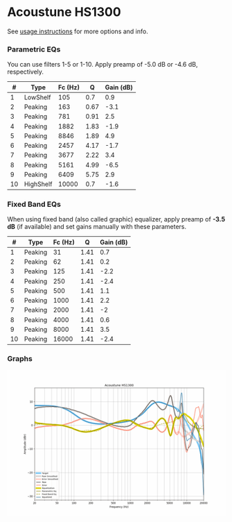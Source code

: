 # Acoustune HS1300
See [usage instructions](https://github.com/jaakkopasanen/AutoEq#usage) for more options and info.

### Parametric EQs
You can use filters 1-5 or 1-10. Apply preamp of -5.0 dB or -4.6 dB, respectively.

|   # | Type      |   Fc (Hz) |    Q |   Gain (dB) |
|-----|-----------|-----------|------|-------------|
|   1 | LowShelf  |       105 | 0.7  |         0.9 |
|   2 | Peaking   |       163 | 0.67 |        -3.1 |
|   3 | Peaking   |       781 | 0.91 |         2.5 |
|   4 | Peaking   |      1882 | 1.83 |        -1.9 |
|   5 | Peaking   |      8846 | 1.89 |         4.9 |
|   6 | Peaking   |      2457 | 4.17 |        -1.7 |
|   7 | Peaking   |      3677 | 2.22 |         3.4 |
|   8 | Peaking   |      5161 | 4.99 |        -6.5 |
|   9 | Peaking   |      6409 | 5.75 |         2.9 |
|  10 | HighShelf |     10000 | 0.7  |        -1.6 |

### Fixed Band EQs
When using fixed band (also called graphic) equalizer, apply preamp of **-3.5 dB** (if available) and set gains manually with these parameters.

|   # | Type    |   Fc (Hz) |    Q |   Gain (dB) |
|-----|---------|-----------|------|-------------|
|   1 | Peaking |        31 | 1.41 |         0.7 |
|   2 | Peaking |        62 | 1.41 |         0.2 |
|   3 | Peaking |       125 | 1.41 |        -2.2 |
|   4 | Peaking |       250 | 1.41 |        -2.4 |
|   5 | Peaking |       500 | 1.41 |         1.1 |
|   6 | Peaking |      1000 | 1.41 |         2.2 |
|   7 | Peaking |      2000 | 1.41 |        -2   |
|   8 | Peaking |      4000 | 1.41 |         0.6 |
|   9 | Peaking |      8000 | 1.41 |         3.5 |
|  10 | Peaking |     16000 | 1.41 |        -2.4 |

### Graphs
![](./Acoustune%20HS1300.png)
